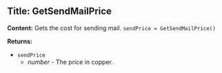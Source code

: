 ## Title: GetSendMailPrice

**Content:**
Gets the cost for sending mail.
`sendPrice = GetSendMailPrice()`

**Returns:**
- `sendPrice`
  - *number* - The price in copper.